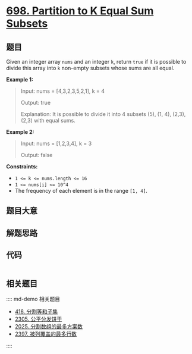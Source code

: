 # [698. Partition to K Equal Sum Subsets](https://leetcode.com/problems/partition-to-k-equal-sum-subsets/)

## 题目

Given an integer array `nums` and an integer `k`, return `true` if it is
possible to divide this array into `k` non-empty subsets whose sums are all
equal.

**Example 1:**

> Input: nums = [4,3,2,3,5,2,1], k = 4
>
> Output: true
>
> Explanation: It is possible to divide it into 4 subsets (5), (1, 4), (2,3), (2,3) with equal sums.

**Example 2:**

> Input: nums = [1,2,3,4], k = 3
>
> Output: false

**Constraints:**

- `1 <= k <= nums.length <= 16`
- `1 <= nums[i] <= 10^4`
- The frequency of each element is in the range `[1, 4]`.

## 题目大意

## 解题思路

## 代码

```javascript

```

## 相关题目

:::: md-demo 相关题目

- [416. 分割等和子集](https://leetcode.com/problems/partition-equal-subset-sum)
- [2305. 公平分发饼干](https://leetcode.com/problems/fair-distribution-of-cookies)
- [2025. 分割数组的最多方案数](https://leetcode.com/problems/maximum-number-of-ways-to-partition-an-array)
- [2397. 被列覆盖的最多行数](https://leetcode.com/problems/maximum-rows-covered-by-columns)

::::
